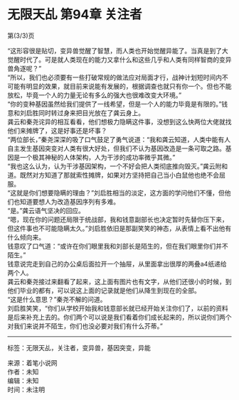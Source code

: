 # 无限天乩 第94章 关注者

第(3/3)页  

“这形容很是贴切，变异兽觉醒了智慧，而人类也开始觉醒异能了。当真是到了大觉醒时代了。可是就人类现在的能力又拿什么和这些几乎和人类有同样智商的变异兽角逐呢？”  
“所以，我们也必须要有一些打破常规的做法应对局面才行，战神计划短时间内不可能有明显的效果，就目前来说能有发展的，根据调查也就只有你一个。但也不能放松，毕竟一个人的力量无论有多么的强大也很难改变大环境。”  
“你的变种基因虽然给我们提供了一线希望，但是一个人的能力毕竟是有限的。”钱意和刘启胜同时转过身来把目光放在了龚云身上。  
龚云和秦尧诧异的相互看看，他们想极力隐瞒这件事，没想到这么快两位大佬就找他们来摊牌了，这是好事还是坏事？  
“两位部长，”秦尧深深的吸了口气鼓足了勇气说道：“我和龚云知道，人类中能有人自主发生基因突变对人类有很大好处，但我们不认为基因改造是一条可取之路。基因是一个极其神秘的人体架构，人为干涉的成功率微乎其微。”  
“我也这么认为，认为干涉基因架构，一个不好会把人类彻底推向毁灭。”龚云附和道。既然对方知道了那就索性摊牌，如果对方坚持把自己当小白鼠他也绝不会屈服。  
“这就是你们想要隐瞒的理由？”刘启胜相当的淡定，这方面的学问他们不懂，但他们也知道要想人为改造基因序列有多难。  
“是。”龚云语气坚决的回应。  
“嗯，现在你的问题还局限于统战部，我和钱意副部长也决定暂时先替你压下来，但这件事也不可能隐瞒太久。”刘启胜依旧是那副笑笑的神态，从表情上看不出他有什么倾向来。  
钱意叹了口气道：“或许在你们眼里我和刘部长是陌生的，但在我们眼里你们并不陌生。”  
钱意说完走到自己的办公桌后面拉开一个抽屉，从里面拿出很厚的两叠a4纸递给两个人。  
龚云和秦尧接过来翻看了起来，这上面有图片也有文字，从他们还很小的时候，到他们毕业的都有，可以说这上面的记录就是他们从降生到现在的全部。  
“这是什么意思？”秦尧不解的问道。  
刘启胜笑笑，“你们从学校开始我和钱意部长就已经开始关注你们了，以前的资料是后来补充上去的。你们两个可以说是我们看着你们成长起来的，所以说你们两个对我们来说并不陌生，你们也没必要对我们有什么芥蒂。”  

---

标签：无限天乩，关注者，变异兽，基因突变，异能

来源：着笔小说网  
作者：未知  
编辑：未知  
时间：未注明
